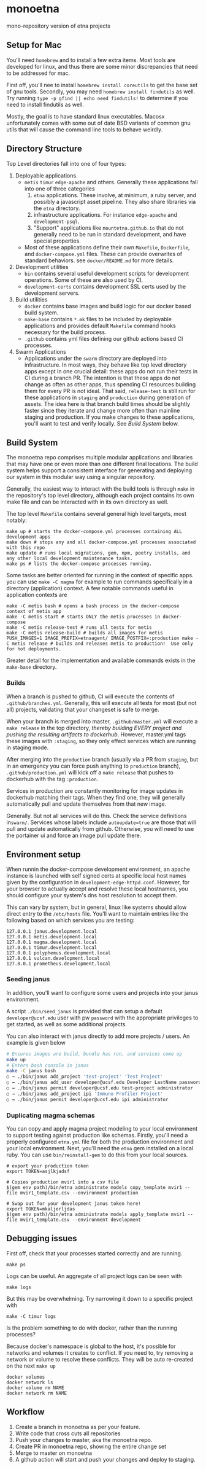# monoetna

mono-repository version of etna projects

## Setup for Mac

You'll need `homebrew` and to install a few extra items. Most tools are developed for linux, and thus
there are some minor discrepancies that need to be addressed for mac.

First off, you'll nee to install `homebrew install coreutils` to get the base set of gnu tools.
Secondly, you may need `homebrew install findutils` as well. Try running `type -p gfind || echo need findutils!` to determine
if you need to install findutils as well.

Mostly, the goal is to have standard linux executables.  Macosx unfortunately comes with some out of date BSD variants
of common gnu utils that will cause the command line tools to behave weirdly.

## Directory Structure

Top Level directories fall into one of four types:

1. Deployable applications.
   - `metis` `timur` `edge-apache` and others. Generally these applications fall into one of three categories
     1. `etna` applications. These involve, at minimum, a ruby server, and possibly a javascript asset pipeline. They also share libraries via the `etna` directory.
     2. infrastructure applications. For instance `edge-apache` and `development-psql`.
     3. "Support" applications like `mountetna.github.io` that do not generally need to be run in standard development, and have special properties.
   - Most of these applications define their own `Makefile`, `Dockerfile`, and `docker-compose.yml` files. These
     can provide overwrites of standard behaviors. see `docker/README.md` for more details.
2. Development utilities
   - `bin` contains several useful development scripts for development operations. Some of these are also used by CI.
   - `development-certs` contains development SSL certs used by the development servers.
3. Build utilities
   - `docker` contains base images and build logic for our docker based build system.
   - `make-base` contains `*.mk` files to be included by deployable applications and provides default `Makefile` command hooks necessary for the build process.
   - `.github` contains yml files defining our github actions based CI processes.
4. Swarm Applications
   - Applications under the `swarm` directory are deployed into infrastructure.  In most ways, they behave like top level directory apps except in one crucial detail:
these apps do not run their tests in CI during a branch PR.   The intention is that these apps do not change as often as other apps, thus spending CI resources
building them for every PR is not ideal.  That said, `release-test` is still run for these applications in `staging` and `production` during generation of assets.
The idea here is that branch build times should be slightly faster since they iterate and change more often than mainline staging and production.
If you make changes to these applications, you'll want to test and verify locally.  See *Build System* below.

## Build System

The monoetna repo comprises multiple modular applications and libraries that may have one or even more than one different
final locations.  The build system helps support a consistent interface for generating and deploying our system in this
modular way using a singular repository.

Generally, the easiest way to interact with the build tools is through `make` in the repository's top level directory,
although each project contains its own make file and can be interacted with in its own directory as well.

The top level `Makefile` contains several general high level targets, most notably:

```
make up # starts the docker-compose.yml processes containing ALL development apps
make down # stops any and all docker-compose.yml processes associated with this repo
make update # runs local migrations, gem, npm, poetry installs, and any other local development maintenance tasks.
make ps # lists the docker-compose processes running.
```

Some tasks are better oriented for running in the context of specific apps.  you can use `make -C magma` for example to
run commands specifically in a directory (application) context.  A few notable commands useful in application contexts are

```
make -C metis bash # opens a bash process in the docker-compose context of metis app
make -C metis start # starts ONLY the metis processes in docker-compose
make -C metis release-test # runs all tests for metis
make -C metis release-build # builds all images for metis
PUSH_IMAGES=1 IMAGE_PREFIX=etnaagent/ IMAGE_POSTFIX=:production make -C metis release # builds and releases metis to production!  Use only for hot deployments.
```

Greater detail for the implementation and available commands exists in the `make-base` directory.

### Builds

When a branch is pushed to github, CI will execute the contents of `.github/branches.yml`.  Generally, this will execute
all tests for most (but not all) projects, validating that your changeset is safe to merge.

When your branch is merged into master, `.github/master.yml` will execute a `make release` in the top directory, *thereby
building EVERY project and pushing the resulting artifacts to dockerhub*.  However, master.yml tags these images with `:staging`,
so they only effect services which are running in staging mode.

After merging into the `production` branch (usually via a PR from `staging`, but in an emergency you can force push anything to `production` branch),
`.github/production.yml` will kick off a `make release` that pushes to dockerhub with the tag `:production`.

Services in production are constantly monitoring for image updates in dockerhub matching their tags.  When they find one,
they will generally automatically pull and update themselves from that new image.

Generally.  But not all services will do this.  Check the service definitions in`swarm/`.  Services whose labels include
`autoupdate=true` are those that will pull and update automatically from github.  Otherwise, you will need to use the
portainer ui and force an image pull update there.

## Environment setup

When runnin the docker-compose development environment, an apache instance is launched with self signed certs at specific
local host names given by the configuration in `development-edge-httpd.conf`.  However, for your browser to actually accept
and resolve these local hostnames, you should configure your system's dns host resolution to accept them.

This can vary by system, but in general, linux like systems should allow direct entry to the `/etc/hosts` file.  You'll
want to maintain entries like the following based on which services you are testing:

```
127.0.0.1 janus.development.local
127.0.0.1 metis.development.local
127.0.0.1 magma.development.local
127.0.0.1 timur.development.local
127.0.0.1 polyphemus.development.local
127.0.0.1 vulcan.development.local
127.0.0.1 prometheus.development.local
```

### Seeding janus

In addition, you'll want to configure some users and projects into your janus environment.

A script `./bin/seed_janus` is provided that can setup a default `developer@ucsf.edu` user with pw `password` with
the appropriate privileges to get started, as well as some additional projects.

You can also interact with janus directly to add more projects / users. An example is given below

```bash
# Ensures images are build, bundle has run, and services come up
make up
# Enters bash console in janus
make -C janus bash
○ → ./bin/janus add_project 'test-project' 'Test Project'
○ → ./bin/janus add_user developer@ucsf.edu Developer LastName password
○ → ./bin/janus permit developer@ucsf.edu test-project administrator
○ → ./bin/janus add_project ipi 'Immuno Profiler Project'
○ → ./bin/janus permit developer@ucsf.edu ipi administrator
```

### Duplicating magma schemas

You can copy and apply magma project modeling to your local environment to support testing against production like schemas.
Firstly, you'll need a properly configured `etna.yml` file for both the production environment and your local environment.
Next, you'll need the `etna` gem installed on a local ruby.  You can use `bin/reinstall-gem` to do this from your local sources.

```
# export your production token
export TOKEN=asjlkjadsf

# Copies production mvir1 into a csv file
$(gem env path)/bin/etna administrate models copy_template mvir1 --file mvir1_template.csv --environment production

# Swap out for your development janus token here!
export TOKEN=mkaljerljdas
$(gem env path)/bin/etna administrate models apply_template mvir1 --file mvir1_template.csv --environment development
```

## Debugging issues

First off, check that your processes started correctly and are running.

```
make ps
```

Logs can be useful. An aggregate of all project logs can be seen with

```
make logs
```

But this may be overwhelming. Try narrowing it down to a specific project with

```
make -C timur logs
```

Is the problem something to do with docker, rather than the running processes?

Because docker's namespace is global to the host, it's possible for networks and volumes it creates to conflict.
If you need to, try removing a network or volume to resolve these conflicts. They will be auto re-created on the next `make up`

```
docker volumes
docker network ls
docker volume rm NAME
docker network rm NAME
```

## Workflow

1. Create a branch in monoetna as per your feature.
2. Write code that cross cuts all repositories
3. Push your changes to master, aka the monoetna repo.
4. Create PR in monoetna repo, showing the entire change set
5. Merge to master on monoetna
6. A github action will start and push your changes and deploy to staging.
